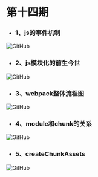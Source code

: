 # 第十四期


- ### 1、js的事件机制

<img src="https://raw.githubusercontent.com/Tnfe/TNFE-Diagram/master/assets/%E7%AC%AC%E5%8D%81%E5%9B%9B%E6%9C%9F/js%E7%9A%84%E4%BA%8B%E4%BB%B6%E6%9C%BA%E5%88%B6.png" alt="GitHub" title="http what" />

- ### 2、js模块化的前生今世

<img src="https://raw.githubusercontent.com/Tnfe/TNFE-Diagram/master/assets/%E7%AC%AC%E5%8D%81%E5%9B%9B%E6%9C%9F/js%E6%A8%A1%E5%9D%97%E5%8C%96%E7%9A%84%E5%89%8D%E7%94%9F%E4%BB%8A%E4%B8%96.png" alt="GitHub" title="process" />

- ### 3、webpack整体流程图

<img src="https://raw.githubusercontent.com/Tnfe/TNFE-Diagram/master/assets/%E7%AC%AC%E5%8D%81%E5%9B%9B%E6%9C%9F/webpack%E6%95%B4%E4%BD%93%E6%B5%81%E7%A8%8B%E5%9B%BE.jpg" alt="GitHub" title="process" />

- ### 4、module和chunk的关系

<img src="https://raw.githubusercontent.com/Tnfe/TNFE-Diagram/master/assets/%E7%AC%AC%E5%8D%81%E5%9B%9B%E6%9C%9F/module%E5%92%8Cchunk%E7%9A%84%E5%85%B3%E7%B3%BB.jpg" alt="GitHub" title="process" />

- ### 5、createChunkAssets

<img src="https://raw.githubusercontent.com/Tnfe/TNFE-Diagram/master/assets/%E7%AC%AC%E5%8D%81%E5%9B%9B%E6%9C%9F/createChunkAssets.png" alt="GitHub" title="process" />
